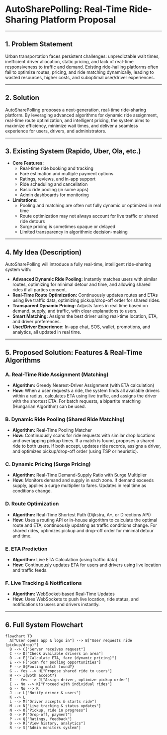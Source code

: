# AutoSharePolling: Real-Time Ride-Sharing Platform Proposal

---

## 1. Problem Statement

Urban transportation faces persistent challenges: unpredictable wait times, inefficient driver allocation, static pricing, and lack of real-time responsiveness to traffic and demand. Existing ride-hailing platforms often fail to optimize routes, pricing, and ride matching dynamically, leading to wasted resources, higher costs, and suboptimal user/driver experiences.

---

## 2. Solution

AutoSharePolling proposes a next-generation, real-time ride-sharing platform. By leveraging advanced algorithms for dynamic ride assignment, real-time route optimization, and intelligent pricing, the system aims to maximize efficiency, minimize wait times, and deliver a seamless experience for users, drivers, and administrators.

---

## 3. Existing System (Rapido, Uber, Ola, etc.)

- **Core Features:**
  - Real-time ride booking and tracking
  - Fare estimation and multiple payment options
  - Ratings, reviews, and in-app support
  - Ride scheduling and cancellation
  - Basic ride pooling (in some apps)
  - Admin dashboards for monitoring
- **Limitations:**
  - Pooling and matching are often not fully dynamic or optimized in real time
  - Route optimization may not always account for live traffic or shared ride detours
  - Surge pricing is sometimes opaque or delayed
  - Limited transparency in algorithmic decision-making

---

## 4. My Idea (Description)

AutoSharePolling will introduce a fully real-time, intelligent ride-sharing system with:
- **Advanced Dynamic Ride Pooling:** Instantly matches users with similar routes, optimizing for minimal detour and time, and allowing shared rides if all parties consent.
- **Real-Time Route Optimization:** Continuously updates routes and ETAs using live traffic data, optimizing pickup/drop-off order for shared rides.
- **Transparent Dynamic Pricing:** Adjusts fares in real time based on demand, supply, and traffic, with clear explanations to users.
- **Smart Matching:** Assigns the best driver using real-time location, ETA, and driver preferences.
- **User/Driver Experience:** In-app chat, SOS, wallet, promotions, and analytics, all updated in real time.

---

## 5. Proposed Solution: Features & Real-Time Algorithms

### A. Real-Time Ride Assignment (Matching)
- **Algorithm:** Greedy Nearest-Driver Assignment (with ETA calculation)
- **How:** When a user requests a ride, the system finds all available drivers within a radius, calculates ETA using live traffic, and assigns the driver with the shortest ETA. For batch requests, a bipartite matching (Hungarian Algorithm) can be used.

### B. Dynamic Ride Pooling (Shared Ride Matching)
- **Algorithm:** Real-Time Pooling Matcher
- **How:** Continuously scans for ride requests with similar drop locations and overlapping pickup times. If a match is found, proposes a shared ride to both users. If both accept, updates ride records, assigns a driver, and optimizes pickup/drop-off order (using TSP or heuristic).

### C. Dynamic Pricing (Surge Pricing)
- **Algorithm:** Real-Time Demand-Supply Ratio with Surge Multiplier
- **How:** Monitors demand and supply in each zone. If demand exceeds supply, applies a surge multiplier to fares. Updates in real time as conditions change.

### D. Route Optimization
- **Algorithm:** Real-Time Shortest Path (Dijkstra, A*, or Directions API)
- **How:** Uses a routing API or in-house algorithm to calculate the optimal route and ETA, continuously updating as traffic conditions change. For shared rides, optimizes pickup and drop-off order for minimal detour and time.

### E. ETA Prediction
- **Algorithm:** Live ETA Calculation (using traffic data)
- **How:** Continuously updates ETA for users and drivers using live location and traffic feeds.

### F. Live Tracking & Notifications
- **Algorithm:** WebSocket-based Real-Time Updates
- **How:** Uses WebSockets to push live location, ride status, and notifications to users and drivers instantly.

---

## 6. Full System Flowchart

```mermaid
flowchart TD
  A["User opens app & logs in"] --> B["User requests ride (pickup/drop)"]
  B --> C["Server receives request"]
  C --> D["Check available drivers in area"]
  D --> E["Calculate ETA, fare (dynamic pricing)"]
  E --> F["Scan for pooling opportunities"]
  F --> G{Pooling match found?}
  G -- Yes --> H["Propose shared ride to users"]
  H --> I{Both accept?}
  I -- Yes --> J["Assign driver, optimize pickup order"]
  I -- No --> K["Proceed with individual rides"]
  G -- No --> K
  J --> L["Notify driver & users"]
  K --> L
  L --> M["Driver accepts & starts ride"]
  M --> N["Live tracking & status updates"]
  N --> O["Pickup, ride in progress"]
  O --> P["Drop-off, payment"]
  P --> Q["Ratings, feedback"]
  Q --> R["View history, analytics"]
  R --> S["Admin monitors system"]
``` 